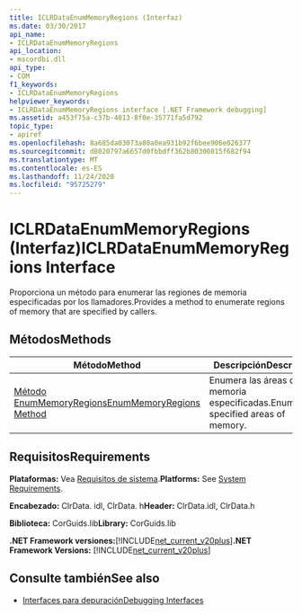 ```yaml
---
title: ICLRDataEnumMemoryRegions (Interfaz)
ms.date: 03/30/2017
api_name:
- ICLRDataEnumMemoryRegions
api_location:
- mscordbi.dll
api_type:
- COM
f1_keywords:
- ICLRDataEnumMemoryRegions
helpviewer_keywords:
- ICLRDataEnumMemoryRegions interface [.NET Framework debugging]
ms.assetid: a453f75a-c37b-4013-8f0e-35771fa5d792
topic_type:
- apiref
ms.openlocfilehash: 8a685da03073a80a0ea931b92f6bee906e026377
ms.sourcegitcommit: d8020797a6657d0fbbdff362b80300815f682f94
ms.translationtype: MT
ms.contentlocale: es-ES
ms.lasthandoff: 11/24/2020
ms.locfileid: "95725279"
---
```

# <a name="iclrdataenummemoryregions-interface"></a><span data-ttu-id="f8f31-102">ICLRDataEnumMemoryRegions (Interfaz)</span><span class="sxs-lookup"><span data-stu-id="f8f31-102">ICLRDataEnumMemoryRegions Interface</span></span>

<span data-ttu-id="f8f31-103">Proporciona un método para enumerar las regiones de memoria especificadas por los llamadores.</span><span class="sxs-lookup"><span data-stu-id="f8f31-103">Provides a method to enumerate regions of memory that are specified by callers.</span></span>  
  
## <a name="methods"></a><span data-ttu-id="f8f31-104">Métodos</span><span class="sxs-lookup"><span data-stu-id="f8f31-104">Methods</span></span>  
  
|<span data-ttu-id="f8f31-105">Método</span><span class="sxs-lookup"><span data-stu-id="f8f31-105">Method</span></span>|<span data-ttu-id="f8f31-106">Descripción</span><span class="sxs-lookup"><span data-stu-id="f8f31-106">Description</span></span>|  
|------------|-----------------|  
|[<span data-ttu-id="f8f31-107">Método EnumMemoryRegions</span><span class="sxs-lookup"><span data-stu-id="f8f31-107">EnumMemoryRegions Method</span></span>](iclrdataenummemoryregions-enummemoryregions-method.md)|<span data-ttu-id="f8f31-108">Enumera las áreas de memoria especificadas.</span><span class="sxs-lookup"><span data-stu-id="f8f31-108">Enumerates specified areas of memory.</span></span>|  
  
## <a name="requirements"></a><span data-ttu-id="f8f31-109">Requisitos</span><span class="sxs-lookup"><span data-stu-id="f8f31-109">Requirements</span></span>  

 <span data-ttu-id="f8f31-110">**Plataformas:** Vea [Requisitos de sistema](../../get-started/system-requirements.md).</span><span class="sxs-lookup"><span data-stu-id="f8f31-110">**Platforms:** See [System Requirements](../../get-started/system-requirements.md).</span></span>  
  
 <span data-ttu-id="f8f31-111">**Encabezado:** ClrData. idl, ClrData. h</span><span class="sxs-lookup"><span data-stu-id="f8f31-111">**Header:** ClrData.idl, ClrData.h</span></span>  
  
 <span data-ttu-id="f8f31-112">**Biblioteca:** CorGuids.lib</span><span class="sxs-lookup"><span data-stu-id="f8f31-112">**Library:** CorGuids.lib</span></span>  
  
 <span data-ttu-id="f8f31-113">**.NET Framework versiones:**[!INCLUDE[net_current_v20plus](../../../../includes/net-current-v20plus-md.md)]</span><span class="sxs-lookup"><span data-stu-id="f8f31-113">**.NET Framework Versions:** [!INCLUDE[net_current_v20plus](../../../../includes/net-current-v20plus-md.md)]</span></span>  
  
## <a name="see-also"></a><span data-ttu-id="f8f31-114">Consulte también</span><span class="sxs-lookup"><span data-stu-id="f8f31-114">See also</span></span>

- [<span data-ttu-id="f8f31-115">Interfaces para depuración</span><span class="sxs-lookup"><span data-stu-id="f8f31-115">Debugging Interfaces</span></span>](debugging-interfaces.md)
